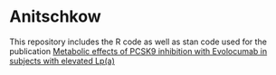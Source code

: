 # Anitschkow
This repository includes the R code as well as stan code used for the publication [Metabolic effects of PCSK9 inhibition with Evolocumab in subjects with elevated Lp(a)](https://lipidworld.biomedcentral.com/articles/10.1186/s12944-020-01280-0)
